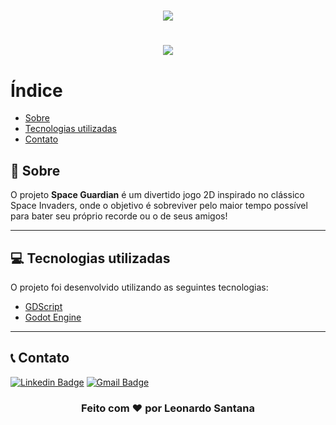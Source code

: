 <h1 align="center">
    <img src="sprites/logo_space_guardian.png">
</h1>

<h1 align="center">
    <img src="docs/space_guardian.gif">
</h1>

# Índice

- [Sobre](#-sobre)
- [Tecnologias utilizadas](#-tecnologias-utilizadas)
- [Contato](#-contato)

## 🔖 Sobre

O projeto **Space Guardian** é um divertido jogo 2D inspirado no clássico Space Invaders, onde o objetivo é sobreviver pelo maior tempo possível para bater seu próprio recorde ou o de seus amigos!

---

## 💻 Tecnologias utilizadas

O projeto foi desenvolvido utilizando as seguintes tecnologias:

- [GDScript](https://docs.godotengine.org/pt_BR/stable/tutorials/scripting/gdscript/gdscript_basics.html)
- [Godot Engine](https://godotengine.org)

---

## 📞 Contato

[![Linkedin Badge](https://img.shields.io/badge/-LinkedIn-blue?style=flat-square&logo=Linkedin&logoColor=white&link=https://www.linkedin.com/in/leosantana9140/)](https://www.linkedin.com/in/leosantana9140/) 
[![Gmail Badge](https://img.shields.io/badge/-Gmail-c14438?style=flat-square&logo=Gmail&logoColor=white&link=mailto:leosantana9140@gmail.com)](mailto:leosantana9140@gmail.com)

<h3 align="center">
  Feito com ❤️ por Leonardo Santana
</h3>
